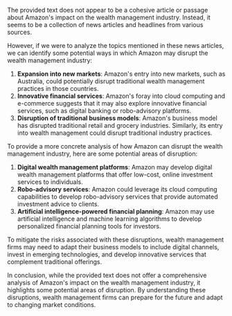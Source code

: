 The provided text does not appear to be a cohesive article or passage about Amazon's impact on the wealth management industry. Instead, it seems to be a collection of news articles and headlines from various sources.

However, if we were to analyze the topics mentioned in these news articles, we can identify some potential ways in which Amazon may disrupt the wealth management industry:

1. **Expansion into new markets**: Amazon's entry into new markets, such as Australia, could potentially disrupt traditional wealth management practices in those countries.
2. **Innovative financial services**: Amazon's foray into cloud computing and e-commerce suggests that it may also explore innovative financial services, such as digital banking or robo-advisory platforms.
3. **Disruption of traditional business models**: Amazon's business model has disrupted traditional retail and grocery industries. Similarly, its entry into wealth management could disrupt traditional industry practices.

To provide a more concrete analysis of how Amazon can disrupt the wealth management industry, here are some potential areas of disruption:

1. **Digital wealth management platforms**: Amazon may develop digital wealth management platforms that offer low-cost, online investment services to individuals.
2. **Robo-advisory services**: Amazon could leverage its cloud computing capabilities to develop robo-advisory services that provide automated investment advice to clients.
3. **Artificial intelligence-powered financial planning**: Amazon may use artificial intelligence and machine learning algorithms to develop personalized financial planning tools for investors.

To mitigate the risks associated with these disruptions, wealth management firms may need to adapt their business models to include digital channels, invest in emerging technologies, and develop innovative services that complement traditional offerings.

In conclusion, while the provided text does not offer a comprehensive analysis of Amazon's impact on the wealth management industry, it highlights some potential areas of disruption. By understanding these disruptions, wealth management firms can prepare for the future and adapt to changing market conditions.